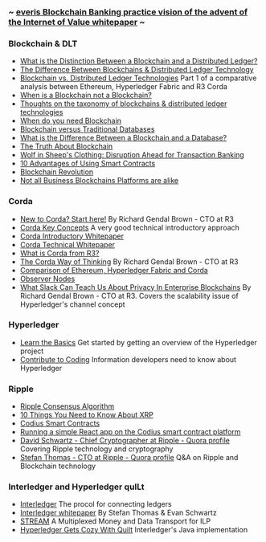 ### ~ [everis Blockchain Banking practice vision of the advent of the Internet of Value whitepaper](https://github.com/jotaele84/blockchain-resources/blob/master/Resources/The%20Advent%20of%20the%20Internet%20of%20Value.pdf) ~

### Blockchain & DLT
* [What is the Distinction Between a Blockchain and a Distributed Ledger?](https://www.r3.com/blog/what-is-the-distinction-between-a-blockchain-and-a-distributed-ledger/)
* [The Difference Between Blockchains & Distributed Ledger Technology](https://towardsdatascience.com/the-difference-between-blockchains-distributed-ledger-technology-42715a0fa92)
* [Blockchain vs. Distributed Ledger Technologies](https://media.consensys.net/blockchain-vs-distributed-ledger-technologies-1e0289a87b16) Part 1 of a comparative analysis between Ethereum, Hyperledger Fabric and R3 Corda
* [When is a Blockchain not a Blockchain?](http://www.r3cev.com/blog/2017/2/24/when-is-a-blockchain-not-a-blockchain)
* [Thoughts on the taxonomy of blockchains & distributed ledger technologies](https://www.linkedin.com/pulse/thoughts-taxonomy-blockchains-distributed-ledger-colin-platt/)
* [When do you need Blockchain](https://www.cointelligence.com/content/when-do-you-need-blockchain/)
* [Blockchain versus Traditional Databases](https://hackernoon.com/blockchains-versus-traditional-databases-c1a728159f79)
* [What is the Difference Between a Blockchain and a Database?](https://www.coindesk.com/information/what-is-the-difference-blockchain-and-database/)
* [The Truth About Blockchain](https://hbr.org/2017/01/the-truth-about-blockchain)
* [Wolf in Sheep's Clothing: Disruption Ahead for Transaction Banking](http://www.bain.com/publications/articles/disruption-ahead-for-transaction-banking.aspx)
* [10 Advantages of Using Smart Contracts](https://medium.com/@ChainTrade/10-advantages-of-using-smart-contracts-bc29c508691a)
* [Blockchain Revolution](http://blockchain-revolution.com/)
* [Not all Business Blockchains Platforms are alike](https://www.r3.com/blog/not-all-business-blockchain-platforms-are-alike/) 

### Corda
* [New to Corda? Start here!](https://medium.com/corda/new-to-corda-start-here-8ba9b48ab96c) By Richard Gendal Brown - CTO at R3
* [Corda Key Concepts](https://docs.corda.net/key-concepts.html) A very good technical introductory approach
* [Corda Introductory Whitepaper](https://docs.corda.net/_static/corda-introductory-whitepaper.pdf)
* [Corda Technical Whitepaper](https://docs.corda.net/_static/corda-technical-whitepaper.pdf)
* [What is Corda from R3?](https://medium.com/@mark.heaver/what-is-corda-from-r3-6f0657572ac1)
* [The Corda Way of Thinking](https://gendal.me/2017/02/21/the-corda-way-of-thinking/) By Richard Gendal Brown - CTO at R3
* [Comparison of Ethereum, Hyperledger Fabric and Corda](https://medium.com/@philippsandner/comparison-of-ethereum-hyperledger-fabric-and-corda-21c1bb9442f6)
* [Observer Nodes](https://docs.corda.net/tutorial-observer-nodes.html)
* [What Slack Can Teach Us About Privacy In Enterprise Blockchains](https://gendal.me/2017/07/20/what-slack-can-teach-us-about-privacy-in-enterprise-blockchains/) By Richard Gendal Brown - CTO at R3. Covers the scalability issue of Hyperledger's channel concept

### Hyperledger
* [Learn the Basics](https://www.hyperledger.org/community/basics) Get started by getting an overview of the Hyperledger project
* [Contribute to Coding](https://www.hyperledger.org/community/coding) Information developers need to know about Hyperledger


### Ripple
* [Ripple Consensus Algorithm](https://ripple.com/files/ripple_consensus_whitepaper.pdf)
* [10 Things You Need to Know About XRP](https://ripple.com/insights/10-things-need-know-xrp/)
* [Codius Smart Contracts](https://medium.com/coil/codius-smart-contracts-made-from-containers-b3b16c3e3890)
* [Running a simple React app on the Codius smart contract platform](https://medium.com/codius/running-a-simple-react-app-on-the-codius-smart-contract-platform-7ddefce8cb06)
* [David Schwartz - Chief Cryptographer at Ripple - Quora profile](https://www.quora.com/profile/David-Schwartz-9) Covering Ripple technology and cryptography
* [Stefan Thomas - CTO at Ripple - Quora profile](https://www.quora.com/profile/Stefan-Thomas-1) Q&A on Ripple and Blockchain technology

### Interledger and Hyperledger quILt
* [Interledger](https://interledger.org/) The procol for connecting ledgers
* [Interledger whitepaper](https://interledger.org/interledger.pdf) By Stefan Thomas & Evan Schwartz
* [STREAM](https://interledger.org/rfcs/0029-stream/) A Multiplexed Money and Data Transport for ILP
* [Hyperledger Gets Cozy With Quilt](https://www.hyperledger.org/blog/2017/10/16/hyperledger-gets-cozy-with-quilt) Interledger's Java implementation



